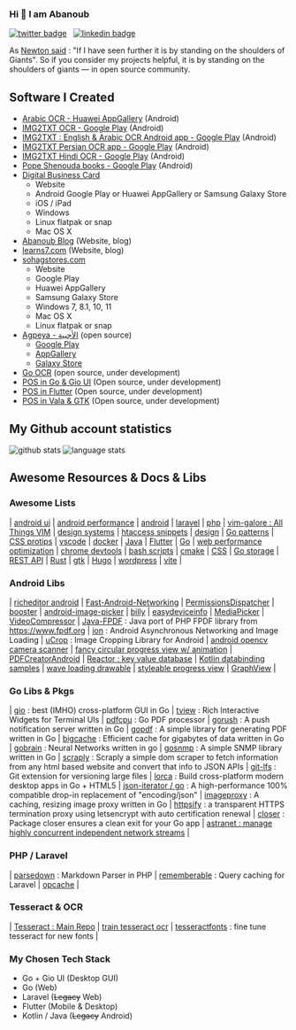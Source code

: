 ### Hi 👋 I am Abanoub

[![twitter badge](https://img.shields.io/badge/twitter-@_abanoub_hanna_-%231FA1F1?style=flat&logo=twitter&logoColor=white)](https://twitter.com/_abanoub_hanna_)
&nbsp;
[![linkedin badge](https://img.shields.io/badge/linkedin-abanoub_hanna-%230177B5?style=flat&logo=linkedin)](https://www.linkedin.com/in/abanoub-hanna)

As [Newton said](https://en.wikipedia.org/wiki/Standing_on_the_shoulders_of_giants) : "If I have seen further it is by standing on the shoulders of Giants". So if you consider my projects helpful, it is by standing on the shoulders of giants — in open source community.

## Software I Created

- [Arabic OCR - Huawei AppGallery](https://appgallery.huawei.com/#/app/C102909069) (Android)
- [IMG2TXT OCR - Google Play](https://play.google.com/store/apps/details?id=com.softwarepharaoh.img2txt.latin) (Android)
- [IMG2TXT : English & Arabic OCR Android app - Google Play](https://play.google.com/store/apps/details?id=com.softwarepharaoh.img2txt) (Android)
- [IMG2TXT Persian OCR app - Google Play](https://play.google.com/store/apps/details?id=com.softwarepharaoh.img2txt.persian) (Android)
- [IMG2TXT Hindi OCR - Google Play](https://play.google.com/store/apps/details?id=com.softwarepharaoh.img2txt.hindi) (Android)
- [Pope Shenouda books - Google Play](https://play.google.com/store/apps/details?id=com.softwarepharaoh.popebooks) (Android)
- [Digital Business Card](https://kartbusiness.com)
  - Website
  - Android Google Play or Huawei AppGallery or Samsung Galaxy Store
  - iOS / iPad
  - Windows
  - Linux flatpak or snap
  - Mac OS X
- [Abanoub Blog](https://www.abanoubhanna.com) (Website, blog)
- [learns7.com](https://learns7.com) (Website, blog)
- [sohagstores.com](https://sohagstores.com/)
  - Website
  - Google Play
  - Huawei AppGallery
  - Samsung Galaxy Store
  - Windows 7, 8.1, 10, 11
  - Mac OS X
  - Linux flatpak or snap
- [Agpeya - الأجبية](https://github.com/abanoubhannaazer/agpeya) (open source)
  - [Google Play](https://play.google.com/store/apps/details?id=com.softwarepharaoh.agpeya)
  - [AppGallery](https://appgallery.cloud.huawei.com/ag/n/app/C105039643?channelId=agpeya&id=8c4974399ed54f9c820e5b5a6fbce4a8&s=2F8958B2459A92B4D6694B856BE386F8C719CCBBB64C2F2AD638E53CAA3C9E98&detailType=0&v=&callType=AGDLINK&installType=0000)
  - [Galaxy Store](https://galaxy.store/agpeya)
- [Go OCR](https://github.com/abanoubhannaazer/go-ocr) (open source, under development)
- [POS in Go & Gio UI](https://github.com/abanoubhannaazer/pos) (Open source, under development)
- [POS in Flutter](https://github.com/abanoubhannaazer/posflutter) (Open source, under development)
- [POS in Vala & GTK](https://github.com/abanoubhannaazer/linuxpos) (Open source, under development)

## My Github account statistics
![github stats](https://github-readme-stats.vercel.app/api?username=abanoubhannaazer&show_icons=true&line_height=24)
![language stats](https://github-readme-stats.vercel.app/api/top-langs/?username=abanoubhannaazer&layout=compact&langs_count=8&exclude_repo=flash-experiments)

## Awesome Resources & Docs & Libs

### Awesome Lists

|
[android ui](https://github.com/wasabeef/awesome-android-ui)
|
[android performance](https://github.com/Juude/awesome-android-performance)
|
[android](https://github.com/JStumpp/awesome-android)
|
[laravel](https://github.com/chiraggude/awesome-laravel)
|
[php](https://github.com/ziadoz/awesome-php)
|
[vim-galore : All Things VIM](https://github.com/mhinz/vim-galore)
|
[design systems](https://github.com/alexpate/awesome-design-systems)
|
[htaccess snippets](https://github.com/phanan/htaccess)
|
[design](https://github.com/gztchan/awesome-design)
|
[Go patterns](https://github.com/tmrts/go-patterns)
|
[CSS protips](https://github.com/AllThingsSmitty/css-protips)
|
[vscode](https://github.com/viatsko/awesome-vscode)
|
[docker](https://github.com/veggiemonk/awesome-docker)
|
[Java](https://github.com/akullpp/awesome-java)
|
[Flutter](https://github.com/Solido/awesome-flutter)
|
[Go](https://github.com/avelino/awesome-go)
|
[web performance optimization](https://github.com/davidsonfellipe/awesome-wpo)
|
[chrome devtools](https://github.com/ChromeDevTools/awesome-chrome-devtools)
|
[bash scripts](https://github.com/awesome-lists/awesome-bash)
|
[cmake](https://github.com/onqtam/awesome-cmake)
|
[CSS](https://github.com/awesome-css-group/awesome-css)
|
[Go storage](https://github.com/gostor/awesome-go-storage)
|
[REST API](https://github.com/marmelab/awesome-rest)
|
[Rust](https://github.com/rust-unofficial/awesome-rust)
|
[gtk](https://github.com/myfreeweb/awesome-gtk)
|
[Hugo](https://github.com/theNewDynamic/awesome-hugo)
|
[wordpress](https://github.com/miziomon/awesome-wordpress)
|
[vite](https://github.com/vitejs/awesome-vite)
|

### Android Libs

|
[richeditor android](https://github.com/wasabeef/richeditor-android)
|
[Fast-Android-Networking](https://github.com/amitshekhariitbhu/Fast-Android-Networking)
|
[PermissionsDispatcher](https://github.com/permissions-dispatcher/PermissionsDispatcher)
|
[booster](https://github.com/didi/booster)
|
[android-image-picker](https://github.com/esafirm/android-image-picker)
|
[billy](https://github.com/premium-minds/billy)
|
[easydeviceinfo](https://github.com/nisrulz/easydeviceinfo)
|
[MediaPicker](https://github.com/alhazmy13/MediaPicker)
|
[VideoCompressor](https://github.com/fishwjy/VideoCompressor)
|
[Java-FPDF](https://github.com/nkiraly/Java-FPDF) : Java port of PHP FPDF library from https://www.fpdf.org
|
[ion](https://github.com/koush/ion) : Android Asynchronous Networking and Image Loading
|
[uCrop](https://github.com/Yalantis/uCrop) : Image Cropping Library for Android
|
[android opencv camera scanner](https://github.com/aashari/android-opencv-camera-scanner)
|
[fancy circular progress view w/ animation](https://github.com/zekapp/Android-ProgressViews)
|
[PDFCreatorAndroid](https://github.com/tejpratap46/PDFCreatorAndroid)
|
[Reactor : key value database](https://github.com/oky2abbas/reactor)
|
[Kotlin databinding samples](https://github.com/android/databinding-samples)
|
[wave loading drawable](https://github.com/race604/WaveLoading)
|
[styleable progress view](https://github.com/WhiteDG/ProgressView)
|
[GraphView](https://github.com/jjoe64/GraphView)
|

### Go Libs & Pkgs

|
[gio](https://github.com/gioui/gio) : best (IMHO) cross-platform GUI in Go
|
[tview](https://github.com/rivo/tview) : Rich Interactive Widgets for Terminal UIs
|
[pdfcpu](https://github.com/pdfcpu/pdfcpu) : Go PDF processor
|
[gorush](https://github.com/appleboy/gorush) : A push notification server written in Go
|
[gopdf](https://github.com/signintech/gopdf) : A simple library for generating PDF written in Go
|
[bigcache](https://github.com/allegro/bigcache) : Efficient cache for gigabytes of data written in Go
|
[gobrain](https://github.com/goml/gobrain) : Neural Networks written in go
|
[gosnmp](https://github.com/alouca/gosnmp) : A simple SNMP library written in Go
|
[scraply](https://github.com/alash3al/scraply) : Scraply a simple dom scraper to fetch information from any html based website and convert that info to JSON APIs
|
[git-lfs](https://github.com/git-lfs/git-lfs) : Git extension for versioning large files
|
[lorca](https://github.com/zserge/lorca) : Build cross-platform modern desktop apps in Go + HTML5
|
[json-iterator / go](https://github.com/json-iterator/go) : A high-performance 100% compatible drop-in replacement of "encoding/json"
|
[imageproxy](https://github.com/willnorris/imageproxy) : A caching, resizing image proxy written in Go
|
[httpsify](https://github.com/alash3al/httpsify) : a transparent HTTPS termination proxy using letsencrypt with auto certification renewal
|
[closer](https://github.com/xlab/closer) : Package closer ensures a clean exit for your Go app
|
[astranet : manage highly concurrent independent network streams](https://github.com/zenhotels/astranet)
|

### PHP / Laravel

|
[parsedown](https://github.com/erusev/parsedown) : Markdown Parser in PHP
|
[rememberable](https://github.com/dwightwatson/rememberable) : Query caching for Laravel
|
[opcache](https://www.php.net/manual/en/opcache.installation.php)
|

### Tesseract & OCR

|
[Tesseract : Main Repo](https://github.com/tesseract-ocr/tesseract)
|
[train tesseract ocr](https://github.com/abanoub-hanna/train-tesseract-ocr)
|
[tesseractfonts](https://github.com/dhivehi/tesseractfonts) : fine tune tesseract for new fonts
|

### My Chosen Tech Stack

- Go + Gio UI (Desktop GUI)
- Go (Web)
- Laravel (~~Legacy~~ Web)
- Flutter (Mobile & Desktop)
- Kotlin / Java (~~Legacy~~ Android)

